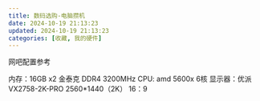 ```yaml
---
title: 数码选购-电脑攒机
date: 2024-10-19 21:13:23
updated: 2024-10-19 21:13:23
categories: [收藏, 我的硬件]
---
```


网吧配置参考

内存：16GB x2 金泰克 DDR4 3200MHz
CPU: amd 5600x 6核
显示器：优派 VX2758-2K-PRO 2560*1440（2K） 16：9
